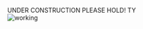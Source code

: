 UNDER CONSTRUCTION PLEASE HOLD!
TY
<br/>
![working](https://user-images.githubusercontent.com/56858535/182030421-d5d1fb2f-fdaf-4306-87f5-a3e0b23402a6.jpg)
